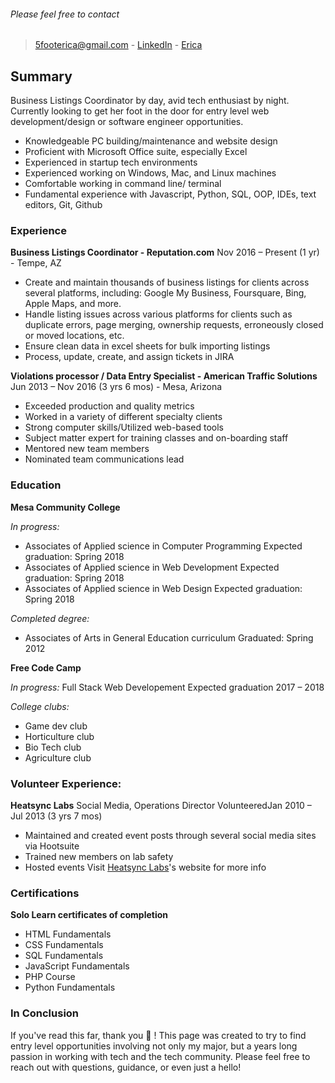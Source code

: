 
###### Please feel free to contact
> 5footerica@gmail.com - 
> [LinkedIn](https://www.linkedin.com/in/ericaweems/) - [Erica](https://media.licdn.com/mpr/mpr/shrinknp_400_400/AAEAAQAAAAAAAAWXAAAAJGM4ZTUxNWI1LWI2OGUtNDg5NC1hMjgzLTY1ODM5OTFiMjQ3OA.jpg)

## Summary
Business Listings Coordinator by day, avid tech enthusiast by night. Currently looking to get her foot in the door for entry level web development/design or software engineer opportunities.
- Knowledgeable PC building/maintenance and website design
- Proficient with Microsoft Office suite, especially Excel
- Experienced in startup tech environments
- Experienced working on Windows, Mac, and Linux machines
- Comfortable working in command line/ terminal
- Fundamental experience with Javascript, Python, SQL, OOP, IDEs, text editors, Git, Github

### Experience

**Business Listings Coordinator - Reputation.com**
Nov 2016 – Present (1 yr) - Tempe, AZ
- Create and maintain thousands of business listings for clients across several platforms, including: Google My Business, Foursquare, Bing, Apple Maps, and more.
- Handle listing issues across various platforms for clients such as duplicate errors, page merging, ownership requests, erroneously closed or moved locations, etc.
- Ensure clean data in excel sheets for bulk importing listings
- Process, update, create, and assign tickets in JIRA

**Violations processor / Data Entry Specialist - American Traffic Solutions**
Jun 2013 – Nov 2016 (3 yrs 6 mos) - Mesa, Arizona
- Exceeded production and quality metrics
- Worked in a variety of different specialty clients
- Strong computer skills/Utilized web-based tools
- Subject matter expert for training classes and on-boarding staff
- Mentored new team members 
- Nominated team communications lead

### Education
**Mesa Community College**

_In progress:_
- Associates of Applied science in Computer Programming
Expected graduation: Spring 2018
- Associates of Applied science in Web Development
Expected graduation: Spring 2018
- Associates of Applied science in Web Design
Expected graduation: Spring 2018

_Completed degree:_
- Associates of Arts in General Education curriculum
Graduated: Spring 2012

**Free Code Camp**

_In progress:_
Full Stack Web Developement
Expected graduation 2017 – 2018

_College clubs:_
- Game dev club
- Horticulture club 
- Bio Tech club
- Agriculture club

### Volunteer Experience:
**Heatsync Labs**
Social Media, Operations Director
VolunteeredJan 2010 – Jul 2013 (3 yrs 7 mos)
- Maintained and created event posts through several social media sites via Hootsuite
- Trained new members on lab safety
- Hosted events
Visit [Heatsync Labs](http://www.heatsynclabs.org/)'s website for more info 

### Certifications
**Solo Learn certificates of completion**
- HTML Fundamentals
- CSS Fundamentals
- SQL Fundamentals
- JavaScript Fundamentals 
- PHP Course
- Python Fundamentals


### In Conclusion

If you've read this far, thank you :purple_heart: ! This page was created to try to find entry level opportunities involving not only my major, but a years long passion in working with tech and the tech community. Please feel free to reach out with questions, guidance, or even just a hello! 
